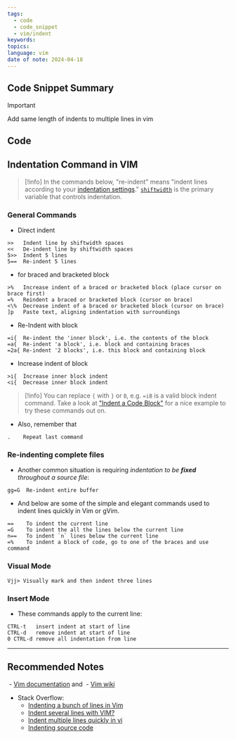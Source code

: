```yaml
---
tags:
  - code
  - code_snippet
  - vim/indent
keywords: 
topics: 
language: vim
date of note: 2024-04-18
---
```


## Code Snippet Summary

>[!important]
>Add same length of indents to multiple lines in vim


## Code



## Indentation Command in VIM


>[!info]
> In the commands below, "re-indent" means "indent lines according to your [indentation settings](http://vim.wikia.com/wiki/VimTip83)." [`shiftwidth`](http://vimdoc.sourceforge.net/htmldoc/options.html#%27shiftwidth%27) is the primary variable that controls indentation.


### General Commands

- Direct indent
```
>>   Indent line by shiftwidth spaces
<<   De-indent line by shiftwidth spaces
5>>  Indent 5 lines
5==  Re-indent 5 lines
```

- for braced and bracketed block

```plain
>%   Increase indent of a braced or bracketed block (place cursor on brace first)
=%   Reindent a braced or bracketed block (cursor on brace)
<\%  Decrease indent of a braced or bracketed block (cursor on brace)
]p   Paste text, aligning indentation with surroundings
```

- Re-Indent with block
```
=i{  Re-indent the 'inner block', i.e. the contents of the block
=a{  Re-indent 'a block', i.e. block and containing braces
=2a{ Re-indent '2 blocks', i.e. this block and containing block
```

- Increase indent of block
```
>i{  Increase inner block indent
<i{  Decrease inner block indent
```

>[!info]
>You can replace `{` with `}` or `B`, e.g. `=iB` is a valid block indent command. Take a look at ["Indent a Code Block"](http://vim.wikia.com/wiki/Indent_a_code_block) for a nice example to try these commands out on.

- Also, remember that

```
.    Repeat last command
```

### Re-indenting complete files

- Another common situation is requiring *indentation to be **fixed** throughout a source file*:

```
gg=G  Re-indent entire buffer
```

- And below are some of the simple and elegant commands used to indent lines quickly in Vim or gVim.

```plain
==    To indent the current line
=G    To indent the all the lines below the current line
n==   To indent `n` lines below the current line
=%    To indent a block of code, go to one of the braces and use command
```

### Visual Mode

```
Vjj> Visually mark and then indent three lines
```

### Insert Mode

- These commands apply to the current line:

```
CTRL-t   insert indent at start of line
CTRL-d   remove indent at start of line
0 CTRL-d remove all indentation from line
```




-----------
##  Recommended Notes

 - [Vim documentation](http://vimdoc.sourceforge.net/) and 
 - [Vim wiki](http://vim.wikia.com/)

- Stack Overflow:
	- [Indenting a bunch of lines in Vim](https://stackoverflow.com/questions/2332340/indenting-a-bunch-of-lines-in-vim)
	- [Indent several lines with VIM?](https://unix.stackexchange.com/questions/16939/indent-several-lines-with-vim)
	- [Indent multiple lines quickly in vi](https://stackoverflow.com/questions/235839/indent-multiple-lines-quickly-in-vi)
	- [Indenting source code](http://vim.wikia.com/wiki/VimTip83)